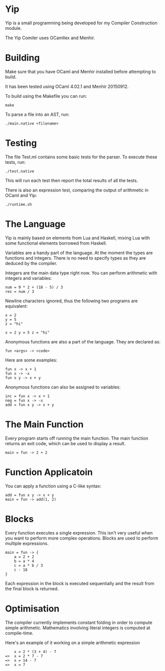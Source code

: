 # Yip
Yip is a small programming being developed for my Compiler Construction module.

The Yip Comiler uses OCamllex and Menhir.

# Building
Make sure that you have OCaml and Menhir installed before attempting to build.

It has been tested using OCaml 4.02.1 and Menhir 20150912.

To build using the Makefile you can run:

```
make
```
To parse a file into an AST, run:
```
./main.native <filename>
```

# Testing
The file Test.ml contains some basic tests for the parser. To execute these tests, run:
```
./test.native
```

This will run each test then report the total results of all the tests.

There is also an expression test, comparing the output of arithmetic in OCaml and Yip:
```
./runtime.sh
```

# The Language
Yip is mainly based on elements from Lua and Haskell, mixing Lua with some functional elements borrowed from Haskell.

Variables are a handy part of the language. At the moment the types are functions and integers. There is no need to specify types as they are deduced by the compiler.

Integers are the main data type right now. You can perform arithmetic with integers and variables:
```
num = 9 * 2 + (18 - 5) / 3
res = num / 3
```

Newline characters ignored, thus the following two programs are equivalent:
```
x = 2
y = 5
z = "hi"
```

```
x = 2 y = 5 z = "hi"
```

Anonymous functions are also a part of the language. They are declared as:
```
fun <args> -> <code>
```

Here are some examples:
```
fun x -> x + 1
fun x -> -x
fun x y -> x + y
```

Anonymous functions can also be assigned to variables:
```
inc = fun x -> x + 1
neg = fun x -> -x
add = fun x y -> x + y
```

# The Main Function
Every program starts off running the main function. The main function returns an exit code, which can be used to display a result.

```
main = fun -> 2 + 2
```

# Function Applicatoin

You can apply a function using a C-like syntax:

```
add = fun x y -> x + y
main = fun -> add(1, 2)
```

# Blocks

Every function executes a single expression. This isn't very useful when you want to perform more complex operations.
Blocks are used to perform multiple expressions.

```
main = fun -> {
    a = 2 + 2
    b = a * 4
    c = a * b / 3
    c - 18
}
```

Each expression in the block is executed sequentially and the result from the final block is returned.


# Optimisation
The compiler currently implements constant folding in order to compute simple arithmetic.
Mathematics involving literal integers is computed at compile-time.

Here's an example of it working on a simple arithmetic expression
```
    x = 2 * (3 + 4) - 7
=>  x = 2 * 7 - 7
=>  x = 14 - 7
=>  x = 7
```
